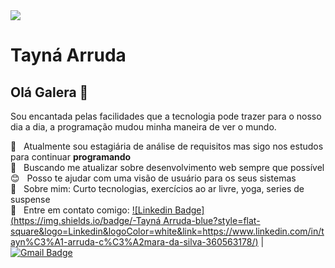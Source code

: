 
<img width="auto" src="https://lh3.googleusercontent.com/lGxofW32-ykS9mZ0FNUSvmQcjSdLKutxu9FeqlJ0b3PoUKzzTV8_dCcnI_Kab4XAgw71GFrxfukijXrh5hZEI456uS2T-iq4YaEnZ9IMfm0D5DBeBsOkgAexY7ZvVGjF8GW0nB-TuTrY9Fygk2h-RpAy8-sv-pODhUy-AdxQ1AwxS4DHmVq4wHAGh4PzPp1eNgEz6ggUpfgFk-ywWlwW1Z-lMTIQC5pF5AkZ5rbEh8K0zjPwBQz7DEnv-P3MD91G26ZowrNfuvVtNWNDi2G3TcVqdklysX1j_Rnzh15mGMuXndWPy9SEx4lFPvCXfQINFft-zz6Jz7KzgX17suMgJZ7OPUCzrETA3FsDOFc3iUPsDZwS7MDjXlgYODPDKJBRfQ1mkoprJ5UyoGkVBSKTP6r_dYcuo-wqdJu42-tkLfKrVS9GvZxsFyLybgCv4RhhTwc_YDqD4iQcSQ1gBXSxVs1o5wTF1VpYaAnIswhNQJWBqbFgLc-iPei_nHcCswfUosy1rZ4jcPJCbNtsDW8l5jBOa00jIvwj4R5gS3sqvJ6LM6Fp1P6stdJees_ZfHGhlybqhAJbsUwZfy7dhmNMyHWyBHIrXsmVzX0CxDc-mA-k2pT2Z49HNO72JZUtjQbsdXmCXBmfCDE3w08dfrQW206LMNtMvMvG3yzhqSXPAYTNUtfMXZNTxTjW3orH=w426-h639-no?authuser=0">

# Tayná Arruda

## Olá Galera 👋
Sou encantada pelas facilidades que a tecnologia pode trazer para o nosso dia a dia, a programação mudou minha maneira de ver o mundo.

 :rocket:  &nbsp; Atualmente sou estagiária de análise de requisitos mas sigo nos estudos para continuar **programando**
 <br/> :purple_heart: &nbsp; Buscando me atualizar sobre desenvolvimento web sempre que possível
 <br/> :blush: &nbsp; Posso te ajudar com uma visão de usuário para os seus sistemas
 <br/> 💬  &nbsp; Sobre mim: Curto tecnologias, exercícios ao ar livre, yoga, series de suspense
 <br/> :email: &nbsp; Entre em contato comigo: [![Linkedin Badge](https://img.shields.io/badge/-Tayná Arruda-blue?style=flat-square&logo=Linkedin&logoColor=white&link=https://www.linkedin.com/in/tayn%C3%A1-arruda-c%C3%A2mara-da-silva-360563178/)](https://www.linkedin.com/in/tayn%C3%A1-arruda-c%C3%A2mara-da-silva-360563178/) 
| 
[![Gmail Badge](https://img.shields.io/badge/-arrudatayna@gmail.com-c14438?style=flat-square&logo=Gmail&logoColor=white&link=mailto:arrudatayna@gmail.com)](mailto:arrudatayna@gmail.com)


